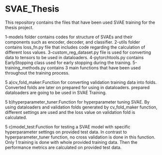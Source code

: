# SVAE_Thesis

This repository contains the files that have been used SVAE training for the thesis project.

1-models folder contains codes for structure of SVAEs and their components such as encoder, decoder, and classifier.
2-utils folder contains loss_fn.py file that includes code regarding the calculation of different loss values.
3-custom_reg_dataset.py file is used for converting data to tensors to be used in dataloaders.
4-pytorchtools.py contains EarlyStopping class used for early stopping during the training.
5-training_methods.py contains 3 main functions that have been used throughout the training process.
  
  5 a)cv_fold_maker:Function for converting validation training data into folds. 
    Converted folds are later on prepared for using in dataloaders. 
    prepared dataloaders are going to be used in SVAE Training.
  
  5 b)hyperparameter_tuner:Function for hyperparameter tuning SVAE. By using dataloaders and validation folds generated by cv_fold_maker function,
    different settings are used and the loss value on validation fold is calculated.
   
  5 c)model_test:Function for testing a SVAE model with specific hyperparameter settings on provided test data. 
    In contrast to hyperparameter_tuner function, no cross validation is done in this function. Only 1 training is done with whole provided training data.
    Then the performance metrics are calculated on provided test data.
